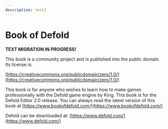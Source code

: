 ```yaml
---
description: test2
---
```


# Book of Defold

**TEXT MIGRATION IN PROGRESS!**

This book is a community project and is published into the public domain. Its license is:

[https://creativecommons.org/publicdomain/zero/1.0/](https://creativecommons.org/publicdomain/zero/1.0/)

This book is for anyone who wishes to learn how to make games professionally with the Defold game engine by King. This book is for the Defold Editor 2.0 release. You can always read the latest version of this book at [https://www.bookofdefold.com/](https://www.bookofdefold.com/)

Defold can be downloaded at: [https://www.defold.com/](https://www.defold.com/)

